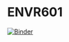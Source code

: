 # ENVR601
[![Binder](https://mybinder.org/badge_logo.svg)](https://mybinder.org/v2/gh/lauraannallen/ENVR601/HEAD)
